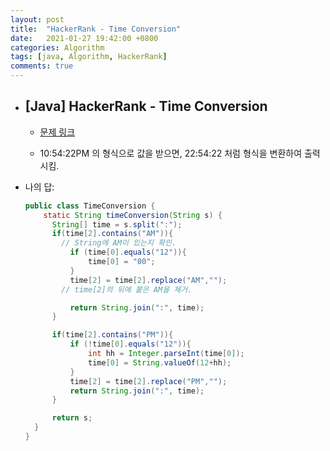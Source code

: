 ```yaml
---
layout: post
title:  "HackerRank - Time Conversion"
date:   2021-01-27 19:42:00 +0800
categories: Algorithm
tags: [java, Algorithm, HackerRank]
comments: true
---
```


* ## [Java] HackerRank - Time Conversion

  - [문제 링크](https://www.hackerrank.com/challenges/time-conversion/problem)

    

  - 10:54:22PM 의 형식으로 값을 받으면, 22:54:22 처럼 형식을 변환하여 출력시킴.
  
  
  
- 나의 답:
  
    ```java
    public class TimeConversion {
        static String timeConversion(String s) {
          String[] time = s.split(":");
          if(time[2].contains("AM")){
            // String에 AM이 있는지 확인.
              if (time[0].equals("12")){
                  time[0] = "00";
              }
              time[2] = time[2].replace("AM","");
            // time[2]의 뒤에 붙은 AM을 제거.
  
              return String.join(":", time);
          }
  
          if(time[2].contains("PM")){
              if (!time[0].equals("12")){
                  int hh = Integer.parseInt(time[0]);
                  time[0] = String.valueOf(12+hh);
              }
              time[2] = time[2].replace("PM","");
              return String.join(":", time);
          }
  
          return s;
      }
  }
  ```
  
    

